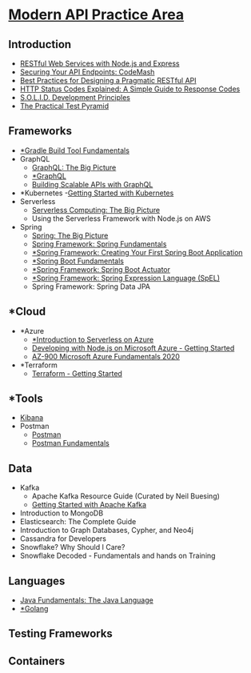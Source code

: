 # [Modern API Practice Area](https://app.pluralsight.com/channels/details/480b82e2-96f8-48ce-85a5-d304fb798aee)

## Introduction

- [RESTful Web Services with Node.js and Express](introduction/restful-web-services-with-nodejs-and-express/)
- [Securing Your API Endpoints: CodeMash](introduction/securing-your-api-endpoints-codemash/)
- [Best Practices for Designing a Pragmatic RESTful API](introduction/best-practices-for-designing-a-pragmatic-restful-api/)
- [HTTP Status Codes Explained: A Simple Guide to Response Codes](introduction/http-status-codes-explained/)
- [S.O.L.I.D. Development Principles](introduction/solid-development-principles/)
- [The Practical Test Pyramid](introduction/the-practical-test-pyramid/)

## Frameworks

- [\*Gradle Build Tool Fundamentals](frameworks/gradle-build-tool-fundamentals/)
- GraphQL
  - [GraphQL: The Big Picture](frameworks/graphql-the-big-picture/)
  - [\*GraphQL](frameworks/graphql/graphql-org-learn/)
  - [Building Scalable APIs with GraphQL](frameworks/building-scalable-apis-with-graphql/)
- \*Kubernetes -[Getting Started with Kubernetes](frameworks/kubernetes/getting-started-with-kubernetes/)
- Serverless
  - [Serverless Computing: The Big Picture](frameworks/serverless-computing-the-big-picture/)
  - Using the Serverless Framework with Node.js on AWS
- Spring
  - [Spring: The Big Picture](frameworks/spring-the-big-picture/)
  - [Spring Framework: Spring Fundamentals](frameworks/spring-framework-spring-fundamentals/)
  - [\*Spring Framework: Creating Your First Spring Boot Application](frameworks/spring-framework-creating-your-first-spring-boot-application/)
  - [\*Spring Boot Fundamentals](frameworks/spring-boot-fundamentals/)
  - [\*Spring Framework: Spring Boot Actuator](frameworks/spring-framework-spring-boot-actuator/)
  - [\*Spring Framework: Spring Expression Language (SpEL)](frameworks/spring-framework-spring-expression-language-spel/)
  - Spring Framework: Spring Data JPA

## \*Cloud

- \*Azure
  - [\*Introduction to Serverless on Azure](cloud/azure/introduction-to-serverless-on-azure/)
  - [Developing with Node.js on Microsoft Azure - Getting Started](cloud/azure/developing-with-nodejs-on-microsoft-azure-getting-started/)
  - [AZ-900 Microsoft Azure Fundamentals 2020](cloud/azure/az-900-microsoft-azure-fundamentals-2020/)
- \*Terraform
  - [Terraform - Getting Started](cloud/terraform/terraform-getting-started)

## \*Tools

- [Kibana](tools/kibana/)
- Postman
  - [Postman](tools/postman/)
  - [Postman Fundamentals](tools/postman-fundamentals/)

## Data

- Kafka
  - Apache Kafka Resource Guide (Curated by Neil Buesing)
  - [Getting Started with Apache Kafka](/data/getting-started-with-apache-kafka/)
- Introduction to MongoDB
- Elasticsearch: The Complete Guide
- Introduction to Graph Databases, Cypher, and Neo4j
- Cassandra for Developers
- Snowflake? Why Should I Care?
- Snowflake Decoded - Fundamentals and hands on Training

## Languages

- [Java Fundamentals: The Java Language](languages/java/java-fundamentals-the-java-language)
- [\*Golang](languages/golang/)

## Testing Frameworks

## Containers

